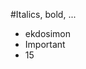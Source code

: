 #Italics, bold, ...

- <emph rend="italics">ekdosimon</emph>
- <emph rend="bold">Important</emph>
- <hi rend="superscript">15</hi>
